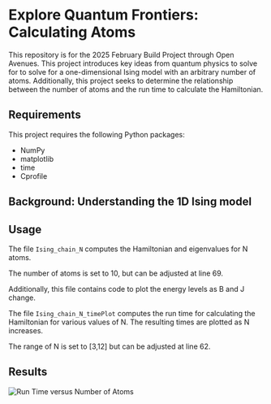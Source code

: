 # Explore Quantum Frontiers: Calculating Atoms 
This repository is for the 2025 February Build Project through Open Avenues. This project introduces key ideas from quantum physics to solve for to solve for a one-dimensional Ising model with an arbitrary number of atoms. Additionally, this project seeks to determine the relationship between the number of atoms and the run time to calculate the Hamiltonian.

## Requirements
This project requires the following Python packages:

* NumPy
* matplotlib
* time
* Cprofile

## Background: Understanding the 1D Ising model

## Usage
The file `Ising_chain_N` computes the Hamiltonian and eigenvalues for N atoms.

The number of atoms is set to 10, but can be adjusted at line 69.

Additionally, this file contains code to plot the energy levels as B and J change.


The file `Ising_chain_N_timePlot` computes the run time for calculating the Hamiltonian for various values of N. The resulting times are plotted as N increases.

The range of N is set to [3,12] but can be adjusted at line 62.

## Results
![Run Time versus Number of Atoms](/assets/images/RunTime_versus_N.png)